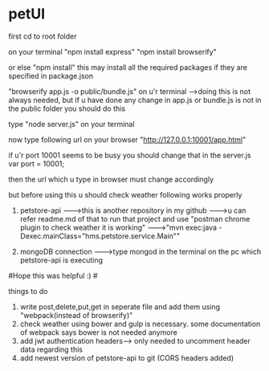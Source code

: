 # petUI


first cd to root folder

on your terminal
"npm install express"
"npm install browserify"

or else "npm install" this may install all the required packages if they are specified in package.json

"browserify app.js -o public/bundle.js" on u'r terminal
-->doing this is not always needed, but if u have done any change in app.js or bundle.js is not in the public folder you should do this

type "node server.js" on your terminal

now type following url on your browser
"http://127.0.0.1:10001/app.html"


if u'r port 10001 seems to be busy you should change that in the server.js
var port = 10001;

then the url which u type in browser must change accordingly


but before using this u should check weather following works properly
1. petstore-api
--->this is another repository in my github
--->u can refer readme.md of that to run that project and use "postman chrome plugin to check weather it is working"
--->"mvn exec:java -Dexec.mainClass="hms.petstore.service.Main""

2. mongoDB connection
--->type mongod in the terminal on the pc which petstore-api is executing

#Hope this was helpful :) #


things to do
1. write post,delete,put,get in seperate file and add them using "webpack(instead of browserify)"
2. check weather using bower and gulp is necessary. some documentation of webpack says bower is not needed anymore
3. add jwt authentication headers--> only needed to uncomment header data regarding this
4. add newest version of petstore-api to git (CORS headers added)
